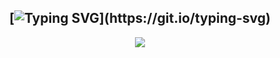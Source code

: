 <div align="center">
  
## [![Typing SVG](https://readme-typing-svg.herokuapp.com?font=Halo+Handletter&color=00FF00&size=30&lines=SONIC+MEDIA+STORAGE;FOR+BOT+AchuMwol;MADE+BY+Akshayser;...)](https://git.io/typing-svg)


 
<p align="center">
  <a href="httsp://github.com/unni-settan/AchuMwol">
    <img src="https://img.shields.io/github/repo-size/Akshayser/SONIC?color=green&label=Repo%20total%20size&?style=for-the-badge&logo=appveyor">
<p align="center"> 
